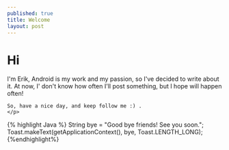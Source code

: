 ```yaml
---
published: true
title: Welcome 
layout: post
---
```

<head>
<link rel="stylesheet" href="../../../css/bootstrap.min.css">
<link rel="stylesheet" href="../../../css/default.css">
</head>
<body>

<h1>Hi</h1>
  <div class="container">
    <p>
    I'm Erik, Android is my work and my passion, so I've decided to write about it.
    At now, I' don't know how often I'll post something, but I hope will happen often!
    
    So, have a nice day, and keep follow me :) .
    </p>
  </div>
  <div class="jumbotron">
    {% highlight Java %}
    String bye = "Good bye friends! See you soon.";
    Toast.makeText(getApplicationContext(), bye, Toast.LENGTH_LONG);
    {%endhighlight%}
  </div>
 
</body>
